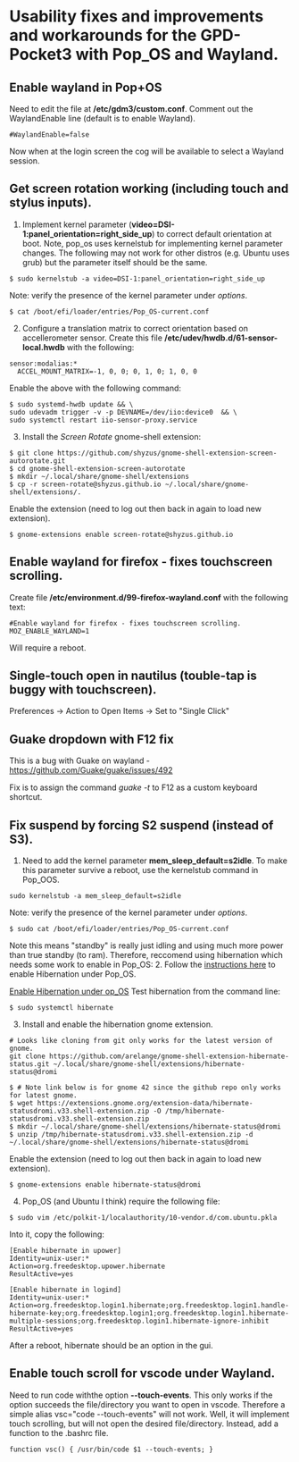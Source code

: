 # Usability fixes and improvements and workarounds for the GPD-Pocket3 with Pop_OS and Wayland.

## Enable wayland in Pop+OS
Need to edit the file at **/etc/gdm3/custom.conf**.  Comment out the WaylandEnable line (default is to enable Wayland).
```shell
#WaylandEnable=false
```
Now when at the login screen the cog will be available to select a Wayland session.

## Get screen rotation working (including touch and stylus inputs).
1. Implement kernel parameter (**video=DSI-1:panel_orientation=right_side_up**) to correct default orientation at boot.
Note, pop_os uses kernelstub for implementing kernel parameter changes.  The following may not work for other distros (e.g. Ubuntu uses grub) but the parameter itself should be the same.
```shell
$ sudo kernelstub -a video=DSI-1:panel_orientation=right_side_up
```
Note: verify the presence of the kernel parameter under *options*.
```shell
$ cat /boot/efi/loader/entries/Pop_OS-current.conf
```
2. Configure a translation matrix to correct orientation based on accellerometer sensor.
Create this file **/etc/udev/hwdb.d/61-sensor-local.hwdb** with the following:
```shell
sensor:modalias:*
  ACCEL_MOUNT_MATRIX=-1, 0, 0; 0, 1, 0; 1, 0, 0
```
Enable the above with the following command:
```shell
$ sudo systemd-hwdb update && \
sudo udevadm trigger -v -p DEVNAME=/dev/iio:device0  && \
sudo systemctl restart iio-sensor-proxy.service
```
3. Install the *Screen Rotate* gnome-shell extension:
```shell
$ git clone https://github.com/shyzus/gnome-shell-extension-screen-autorotate.git
$ cd gnome-shell-extension-screen-autorotate
$ mkdir ~/.local/share/gnome-shell/extensions
$ cp -r screen-rotate@shyzus.github.io ~/.local/share/gnome-shell/extensions/.
```
Enable the extension (need to log out then back in again to load new extension).
```shell
$ gnome-extensions enable screen-rotate@shyzus.github.io
```

## Enable wayland for firefox - fixes touchscreen scrolling.
Create file **/etc/environment.d/99-firefox-wayland.conf** with the following text:
```shell
#Enable wayland for firefox - fixes touchscreen scrolling.
MOZ_ENABLE_WAYLAND=1
```
Will require a reboot.

## Single-touch open in nautilus (touble-tap is buggy with touchscreen).
Preferences -> Action to Open Items -> Set to "Single Click"

## Guake dropdown with F12 fix
This is a bug with Guake on wayland - https://github.com/Guake/guake/issues/492

Fix is to assign the command *guake -t* to F12 as a custom keyboard shortcut.

## Fix suspend by forcing S2 suspend (instead of S3).
1. Need to add the kernel parameter **mem_sleep_default=s2idle**.  To make this parameter survive a reboot, use the kernelstub command in Pop_OOS.
```shell
sudo kernelstub -a mem_sleep_default=s2idle
```
Note: verify the presence of the kernel parameter under *options*.
```shell
$ sudo cat /boot/efi/loader/entries/Pop_OS-current.conf
```
Note this means "standby" is really just idling and using much more power than true standby (to ram).  Therefore, reccomend using hibernation which needs some work to enable in Pop_OS:
2. Follow the [instructions here](https://support.system76.com/articles/enable-hibernation/) to enable Hibernation under Pop_OS.

[Enable Hibernation under op_OS](https://support.system76.com/articles/enable-hibernation/)
Test hibernation from the command line:
```shell
$ sudo systemctl hibernate
```
3. Install and enable the hibernation gnome extension.
```shell
# Looks like cloning from git only works for the latest version of gnome.
git clone https://github.com/arelange/gnome-shell-extension-hibernate-status.git ~/.local/share/gnome-shell/extensions/hibernate-status@dromi
```
```shell
$ # Note link below is for gnome 42 since the github repo only works for latest gnome.
$ wget https://extensions.gnome.org/extension-data/hibernate-statusdromi.v33.shell-extension.zip -O /tmp/hibernate-statusdromi.v33.shell-extension.zip
$ mkdir ~/.local/share/gnome-shell/extensions/hibernate-status@dromi
$ unzip /tmp/hibernate-statusdromi.v33.shell-extension.zip -d ~/.local/share/gnome-shell/extensions/hibernate-status@dromi
```
Enable the extension (need to log out then back in again to load new extension).
```shell
$ gnome-extensions enable hibernate-status@dromi
```
4. Pop_OS (and Ubuntu I think) require the following file:
```shell
$ sudo vim /etc/polkit-1/localauthority/10-vendor.d/com.ubuntu.pkla
```
Into it, copy the following:
```shell
[Enable hibernate in upower]
Identity=unix-user:*
Action=org.freedesktop.upower.hibernate
ResultActive=yes

[Enable hibernate in logind]
Identity=unix-user:*
Action=org.freedesktop.login1.hibernate;org.freedesktop.login1.handle-hibernate-key;org.freedesktop.login1;org.freedesktop.login1.hibernate-multiple-sessions;org.freedesktop.login1.hibernate-ignore-inhibit
ResultActive=yes
```
After a reboot, hibernate should be an option in the gui.

## Enable touch scroll for vscode under Wayland.
Need to run code withthe option **--touch-events**.  This only works if the option succeeds the file/directory you want to open in vscode.  Therefore a simple alias vsc="code --touch-events" will not work.  Well, it will implement touch scrolling, but will not open the desired file/directory.  Instead, add a function to the .bashrc file.
```shell
function vsc() { /usr/bin/code $1 --touch-events; }
```
